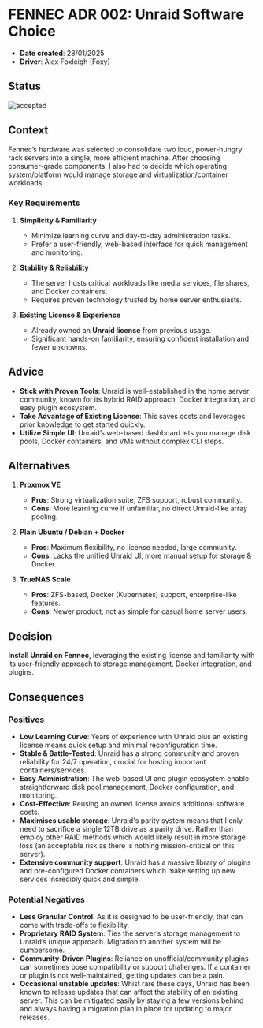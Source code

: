 # FENNEC ADR 002: Unraid Software Choice

- **Date created**: 28/01/2025
- **Driver**: Alex Foxleigh (Foxy)

## Status

![accepted]

## Context

Fennec’s hardware was selected to consolidate two loud, power-hungry rack servers into a single, more efficient machine. After choosing consumer-grade components, I also had to decide which operating system/platform would manage storage and virtualization/container workloads. 

### Key Requirements

1. **Simplicity & Familiarity**  
   - Minimize learning curve and day-to-day administration tasks.
   - Prefer a user-friendly, web-based interface for quick management and monitoring.  
   
2. **Stability & Reliability**  
   - The server hosts critical workloads like media services, file shares, and Docker containers.  
   - Requires proven technology trusted by home server enthusiasts.  

3. **Existing License & Experience**  
   - Already owned an **Unraid license** from previous usage.
   - Significant hands-on familiarity, ensuring confident installation and fewer unknowns.

## Advice

- **Stick with Proven Tools**: Unraid is well-established in the home server community, known for its hybrid RAID approach, Docker integration, and easy plugin ecosystem.
- **Take Advantage of Existing License**: This saves costs and leverages prior knowledge to get started quickly.
- **Utilize Simple UI**: Unraid’s web-based dashboard lets you manage disk pools, Docker containers, and VMs without complex CLI steps.

## Alternatives

1. **Proxmox VE**  
   - **Pros**: Strong virtualization suite, ZFS support, robust community.  
   - **Cons**: More learning curve if unfamiliar, no direct Unraid-like array pooling.

2. **Plain Ubuntu / Debian + Docker**  
   - **Pros**: Maximum flexibility, no license needed, large community.  
   - **Cons**: Lacks the unified Unraid UI, more manual setup for storage & Docker.

3. **TrueNAS Scale**  
   - **Pros**: ZFS-based, Docker (Kubernetes) support, enterprise-like features.  
   - **Cons**: Newer product; not as simple for casual home server users.  

## Decision

**Install Unraid on Fennec**, leveraging the existing license and familiarity with its user-friendly approach to storage management, Docker integration, and plugins.

## Consequences

### Positives

- **Low Learning Curve**: Years of experience with Unraid plus an existing license means quick setup and minimal reconfiguration time.
- **Stable & Battle-Tested**: Unraid has a strong community and proven reliability for 24/7 operation, crucial for hosting important containers/services.
- **Easy Administration**: The web-based UI and plugin ecosystem enable straightforward disk pool management, Docker configuration, and monitoring.
- **Cost-Effective**: Reusing an owned license avoids additional software costs.
- **Maximises usable storage**: Unraid's parity system means that I only need to sacrifice a single 12TB drive as a parity drive. Rather than employ other RAID methods which would likely result in more storage loss (an acceptable risk as there is nothing mission-critical on this server).
- **Extensive community support**: Unraid has a massive library of plugins and pre-configured Docker containers which make setting up new services incredibly quick and simple.

### Potential Negatives

- **Less Granular Control**: As it is designed to be user-friendly, that can come with trade-offs to flexibility.
- **Proprietary RAID System**: Ties the server’s storage management to Unraid’s unique approach. Migration to another system will be cumbersome.
- **Community-Driven Plugins**: Reliance on unofficial/community plugins can sometimes pose compatibility or support challenges. If a container or plugin is not well-maintained, getting updates can be a pain.
- **Occasional unstable updates**: Whist rare these days, Unraid has been known to release updates that can affect the stability of an existing server. This can be mitigated easily by staying a few versions behind and always having a migration plan in place for updating to major releases.

[proposed]: https://img.shields.io/badge/Proposed-yellow?style=for-the-badge  
[accepted]: https://img.shields.io/badge/Accepted-green?style=for-the-badge  
[superceded]: https://img.shields.io/badge/Superceded-orange?style=for-the-badge  
[rejected]: https://img.shields.io/badge/Rejected-red?style=for-the-badge  
[deprecated]: https://img.shields.io/badge/Deprecated-grey?style=for-the-badge  